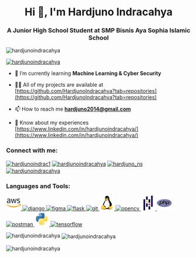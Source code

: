 <h1 align="center">Hi 👋, I'm Hardjuno Indracahya</h1>
<h3 align="center">A Junior High School Student at SMP Bisnis Aya Sophia Islamic School</h3>

<p align="left"> <img src="https://komarev.com/ghpvc/?username=hardjunoindracahya&label=Profile%20views&color=0e75b6&style=flat" alt="hardjunoindracahya" /> </p>

<p align="left"> <a href="https://github.com/ryo-ma/github-profile-trophy"><img src="https://github-profile-trophy.vercel.app/?username=hardjunoindracahya" alt="hardjunoindracahya" /></a> </p>

- 🌱 I’m currently learning **Machine Learning & Cyber Security**

- 👨‍💻 All of my projects are available at [https://github.com/HardjunoIndracahya?tab=repositories](https://github.com/HardjunoIndracahya?tab=repositories)

- 📫 How to reach me **hardjuno2014@gmail.com**

- 📄 Know about my experiences [https://www.linkedin.com/in/hardjunoindracahya/](https://www.linkedin.com/in/hardjunoindracahya/)

<h3 align="left">Connect with me:</h3>
<p align="left">
<a href="https://twitter.com/hardjunoindrac1" target="blank"><img align="center" src="https://raw.githubusercontent.com/rahuldkjain/github-profile-readme-generator/master/src/images/icons/Social/twitter.svg" alt="hardjunoindrac1" height="30" width="40" /></a>
<a href="https://fb.com/hardjunoindracahya" target="blank"><img align="center" src="https://raw.githubusercontent.com/rahuldkjain/github-profile-readme-generator/master/src/images/icons/Social/facebook.svg" alt="hardjunoindracahya" height="30" width="40" /></a>
<a href="https://instagram.com/hardjuno_ns" target="blank"><img align="center" src="https://raw.githubusercontent.com/rahuldkjain/github-profile-readme-generator/master/src/images/icons/Social/instagram.svg" alt="hardjuno_ns" height="30" width="40" /></a>
<a href="https://www.youtube.com/c/hardjunoindracahya" target="blank"><img align="center" src="https://raw.githubusercontent.com/rahuldkjain/github-profile-readme-generator/master/src/images/icons/Social/youtube.svg" alt="hardjunoindracahya" height="30" width="40" /></a>
</p>

<h3 align="left">Languages and Tools:</h3>
<p align="left"> <a href="https://aws.amazon.com" target="_blank" rel="noreferrer"> <img src="https://raw.githubusercontent.com/devicons/devicon/master/icons/amazonwebservices/amazonwebservices-original-wordmark.svg" alt="aws" width="40" height="40"/> </a> <a href="https://www.djangoproject.com/" target="_blank" rel="noreferrer"> <img src="https://cdn.worldvectorlogo.com/logos/django.svg" alt="django" width="40" height="40"/> </a> <a href="https://www.figma.com/" target="_blank" rel="noreferrer"> <img src="https://www.vectorlogo.zone/logos/figma/figma-icon.svg" alt="figma" width="40" height="40"/> </a> <a href="https://flask.palletsprojects.com/" target="_blank" rel="noreferrer"> <img src="https://www.vectorlogo.zone/logos/pocoo_flask/pocoo_flask-icon.svg" alt="flask" width="40" height="40"/> </a> <a href="https://git-scm.com/" target="_blank" rel="noreferrer"> <img src="https://www.vectorlogo.zone/logos/git-scm/git-scm-icon.svg" alt="git" width="40" height="40"/> </a> <a href="https://www.linux.org/" target="_blank" rel="noreferrer"> <img src="https://raw.githubusercontent.com/devicons/devicon/master/icons/linux/linux-original.svg" alt="linux" width="40" height="40"/> </a> <a href="https://opencv.org/" target="_blank" rel="noreferrer"> <img src="https://www.vectorlogo.zone/logos/opencv/opencv-icon.svg" alt="opencv" width="40" height="40"/> </a> <a href="https://pandas.pydata.org/" target="_blank" rel="noreferrer"> <img src="https://raw.githubusercontent.com/devicons/devicon/2ae2a900d2f041da66e950e4d48052658d850630/icons/pandas/pandas-original.svg" alt="pandas" width="40" height="40"/> </a> <a href="https://www.php.net" target="_blank" rel="noreferrer"> <img src="https://raw.githubusercontent.com/devicons/devicon/master/icons/php/php-original.svg" alt="php" width="40" height="40"/> </a> <a href="https://postman.com" target="_blank" rel="noreferrer"> <img src="https://www.vectorlogo.zone/logos/getpostman/getpostman-icon.svg" alt="postman" width="40" height="40"/> </a> <a href="https://www.python.org" target="_blank" rel="noreferrer"> <img src="https://raw.githubusercontent.com/devicons/devicon/master/icons/python/python-original.svg" alt="python" width="40" height="40"/> </a> <a href="https://www.tensorflow.org" target="_blank" rel="noreferrer"> <img src="https://www.vectorlogo.zone/logos/tensorflow/tensorflow-icon.svg" alt="tensorflow" width="40" height="40"/> </a> </p>

<p><img align="left" src="https://github-readme-stats.vercel.app/api/top-langs?username=hardjunoindracahya&show_icons=true&locale=en&layout=compact" alt="hardjunoindracahya" /></p>

<p>&nbsp;<img align="center" src="https://github-readme-stats.vercel.app/api?username=hardjunoindracahya&show_icons=true&locale=en" alt="hardjunoindracahya" /></p>

<p><img align="center" src="https://github-readme-streak-stats.herokuapp.com/?user=hardjunoindracahya&" alt="hardjunoindracahya" /></p>
